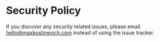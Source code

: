 # Security Policy

If you discover any security related issues, please email hello@maxkostinevich.com instead of using the issue tracker.

